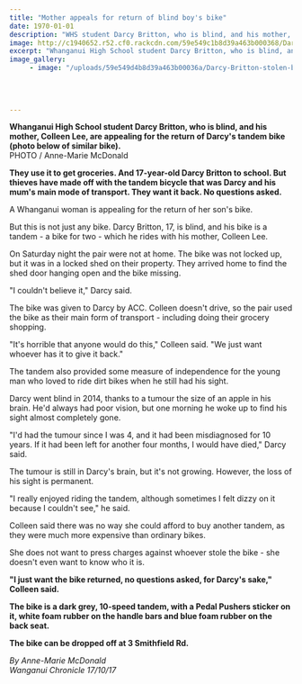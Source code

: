 ```yaml
---
title: "Mother appeals for return of blind boy's bike"
date: 1970-01-01
description: "WHS student Darcy Britton, who is blind, and his mother, Colleen Lee, are appealing for the return of Darcy's tandem bike..."
image: http://c1940652.r52.cf0.rackcdn.com/59e549c1b8d39a463b000368/Darcry-Britton-chron-photo.jpg
excerpt: "Whanganui High School student Darcy Britton, who is blind, and his mother, Colleen Lee, are appealing for the return of Darcy's tandem bike."
image_gallery:
     - image: "/uploads/59e549d4b8d39a463b00036a/Darcy-Britton-stolen-bike.-with-writingPNG.PNG"
    
    
    
    
---
```


<p><span><strong>Whanganui High School student Darcy Britton, who is blind, and his mother, Colleen Lee, are appealing for the return of Darcy's tandem bike (photo below of similar bike).</strong><br />PHOTO / Anne-Marie McDonald</span></p>
<p class="element element-paragraph"><strong>They use it to get groceries. And 17-year-old Darcy Britton to school. But thieves have made off with the tandem bicycle that was Darcy and his mum's main mode of transport. They want it back. No questions asked.</strong></p>
<p class="element element-paragraph"><span>A Whanganui woman is appealing for the return of her son's bike.</span></p>
<p class="element element-paragraph">But this is not just any bike. Darcy Britton, 17, is blind, and his bike is a tandem - a bike for two - which he rides with his mother, Colleen Lee.</p>
<p class="element element-paragraph">On Saturday night the pair were not at home. The bike was not locked up, but it was in a locked shed on their property. They arrived home to find the shed door hanging open and the bike missing.</p>
<p class="element element-paragraph">"I couldn't believe it," Darcy said.</p>
<p class="element element-paragraph">The bike was given to Darcy by ACC. Colleen doesn't drive, so the pair used the bike as their main form of transport - including doing their grocery shopping.</p>
<p class="element element-paragraph">"It's horrible that anyone would do this," Colleen said. "We just want whoever has it to give it back."</p>
<p class="element element-paragraph">The tandem also provided some measure of independence for the young man who loved to ride dirt bikes when he still had his sight.</p>
<p class="element element-paragraph">Darcy went blind in 2014, thanks to a tumour the size of an apple in his brain. He'd always had poor vision, but one morning he woke up to find his sight almost completely gone.</p>
<p class="element element-paragraph">"I'd had the tumour since I was 4, and it had been misdiagnosed for 10 years. If it had been left for another four months, I would have died," Darcy said.</p>
<p class="element element-paragraph">The tumour is still in Darcy's brain, but it's not growing. However, the loss of his sight is permanent.</p>
<p class="element element-paragraph">"I really enjoyed riding the tandem, although sometimes I felt dizzy on it because I couldn't see," he said.</p>
<p class="element element-paragraph">Colleen said there was no way she could afford to buy another tandem, as they were much more expensive than ordinary bikes.</p>
<p class="element element-paragraph">She does not want to press charges against whoever stole the bike - she doesn't even want to know who it is.</p>
<p class="element element-paragraph"><strong>"I just want the bike returned, no questions asked, for Darcy's sake," Colleen said.</strong></p>
<p class="element element-paragraph"><strong>The bike is a dark grey, 10-speed tandem, with a Pedal Pushers sticker on it, white foam rubber on the handle bars and blue foam rubber on the back seat.</strong></p>
<p class="element element-paragraph"><strong>The bike can be dropped off at 3 Smithfield Rd.</strong></p>
<p><em>By Anne-Marie McDonald<br />Wanganui Chronicle 17/10/17</em></p>

